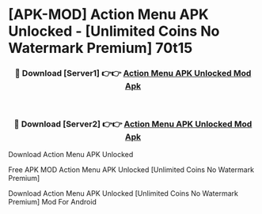 # [APK-MOD] Action Menu APK Unlocked - [Unlimited Coins No Watermark Premium] 70t15



<div align="center">
<h3>🔴 Download [Server1] 👉👉 <a href="https://momento.my/?title=Action_Menu_APK_Unlocked">Action Menu APK Unlocked Mod Apk</a></h3><br>

<h3>🔴 Download [Server2] 👉👉 <a href="https://momento.my/?title=Action_Menu_APK_Unlocked">Action Menu APK Unlocked Mod Apk</a></h3>
</div>



Download Action Menu APK Unlocked 

Free APK MOD Action Menu APK Unlocked [Unlimited Coins No Watermark Premium]

Download Action Menu APK Unlocked [Unlimited Coins No Watermark Premium] Mod For Android

